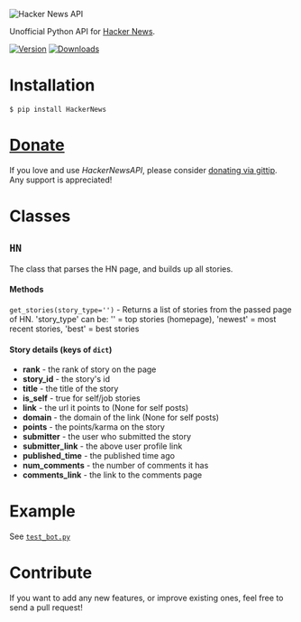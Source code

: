 ![Hacker News API](https://raw.github.com/thekarangoel/HackerNewsAPI/master/HN.jpg)

Unofficial Python API for [Hacker News](https://news.ycombinator.com/).

[![Version](https://pypip.in/v/HackerNews/badge.png)](https://crate.io/packages/HackerNews/)   [![Downloads](https://pypip.in/d/HackerNews/badge.png)](https://crate.io/packages/HackerNews/)

Installation
============

    $ pip install HackerNews


[Donate](https://www.gittip.com/Karan%20Goel/)
=============

If you love and use *HackerNewsAPI*, please consider [donating via gittip](https://www.gittip.com/Karan%20Goel/). Any support is appreciated!

Classes
==========

## `HN`

The class that parses the HN page, and builds up all stories.

#### Methods

`get_stories(story_type='')` - Returns a list of stories from the passed page of HN. 'story_type' can be: '' = top stories (homepage), 'newest' = most recent stories, 'best' = best stories

#### Story details (keys of `dict`)

* **rank** - the rank of story on the page
* **story_id** - the story's id
* **title** - the title of the story
* **is_self** - true for self/job stories
* **link** - the url it points to (None for self posts)
* **domain** - the domain of the link (None for self posts)
* **points** - the points/karma on the story
* **submitter** - the user who submitted the story
* **submitter_link** - the above user profile link
* **published_time** - the published time ago
* **num_comments** - the number of comments it has
* **comments_link** - the link to the comments page

Example
========

See [`test_bot.py`](https://github.com/thekarangoel/HackerNewsAPI/blob/master/test_bot.py)
        
Contribute
========

If you want to add any new features, or improve existing ones, feel free to send a pull request!
